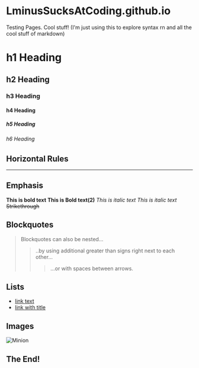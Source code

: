 # LminusSucksAtCoding.github.io
Testing Pages.  Cool stuff!
(I'm just using this to explore syntax rn and all the cool stuff of markdown)

# h1 Heading
## h2 Heading
### h3 Heading
#### h4 Heading
##### h5 Heading
###### h6 Heading

## Horizontal Rules

___

## Emphasis
**This is bold text**
__This is Bold text(2)__
*This is italic text*
_This is italic text_
~~Strikethrough~~

## Blockquotes
> Blockquotes can also be nested...
>> ..by using additional greater than signs right next to each other...
>>> ...or with spaces between arrows.

## Lists
* [link text](LminusSucksAtCoding.github.io)
* [link with title](LminusSucksAtCoding.github.io "Test Page!")

## Images
![Minion](https://octodex.github.com/images/minion.png)

## The End!
